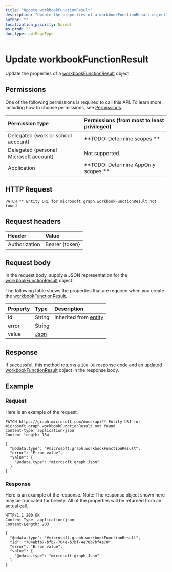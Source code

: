 ```yaml
---
title: "Update workbookFunctionResult"
description: "Update the properties of a workbookFunctionResult object."
author: ""
localization_priority: Normal
ms.prod: ""
doc_type: apiPageType
---
```


# Update workbookFunctionResult

Update the properties of a [workbookFunctionResult](../resources/workbookfunctionresult.md) object.

## Permissions
One of the following permissions is required to call this API. To learn more, including how to choose permissions, see [Permissions](/concepts/permissions-reference.md).

|Permission type|Permissions (from most to least privileged)|
|:---|:---|
|Delegated (work or school account)|**TODO: Determine scopes **|
|Delegated (personal Microsoft account)|Not supported.|
|Application|**TODO: Determine AppOnly scopes **|

## HTTP Request
<!-- {
  "blockType": "ignored"
}
-->
``` http
PATCH ** Entity URI for microsoft.graph.workbookFunctionResult not found
```

## Request headers
|Header|Value|
|:---|:---|
|Authorization|Bearer {token}|

## Request body
In the request body, supply a JSON representation for the [workbookFunctionResult](../resources/workbookFunctionResult.md) object.

The following table shows the properties that are required when you create the [workbookFunctionResult](../resources/workbookfunctionresult.md).

|Property|Type|Description|
|:---|:---|:---|
|id|String| Inherited from [entity](../resources/entity.md)|
|error|String||
|value|[Json](../resources/Json.md)||



## Response
If successful, this method returns a `200 OK` response code and an updated [workbookFunctionResult](../resources/workbookfunctionresult.md) object in the response body.

## Example

### Request
Here is an example of the request.
<!-- {
  "blockType": "request",
  "name": "update_workbookfunctionresult"
}
-->
``` http
PATCH https://graph.microsoft.com/docs\api** Entity URI for microsoft.graph.workbookFunctionResult not found
Content-type: application/json
Content-length: 154

{
  "@odata.type": "#microsoft.graph.workbookFunctionResult",
  "error": "Error value",
  "value": {
    "@odata.type": "microsoft.graph.Json"
  }
}
```

### Response
Here is an example of the response. Note: The response object shown here may be truncated for brevity. All of the properties will be returned from an actual call.
<!-- {
  "blockType": "response",
  "truncated": true
}
-->
``` http
HTTP/1.1 200 OK
Content-Type: application/json
Content-Length: 203

{
  "@odata.type": "#microsoft.graph.workbookFunctionResult",
  "id": "704ebfb7-bfb7-704e-b7bf-4e70b7bf4e70",
  "error": "Error value",
  "value": {
    "@odata.type": "microsoft.graph.Json"
  }
}
```

